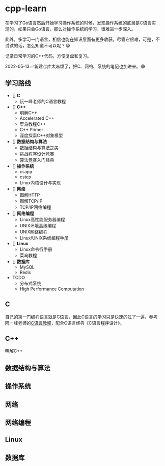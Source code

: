 # cpp-learn

在学习了Go语言然后开始学习操作系统的时候，发现操作系统的底层是C语言实现的，如果只会Go语言，那么对操作系统的学习，很难进一步深入。

此外，多学习一门语言，相信也能在知识层面有更多收获。尽管它很难，可是，不试试的话，怎么知道不可以呢？😂

记录日常学习的C++代码，方便复盘和复习。

2022-05-13 
✅新建仓库太麻烦了，把C、网络、系统的笔记也加进来。😂

## 学习路线

- [] **C** 
  - 阮一峰老师的C语言教程
- [] **C++**
  - 明解C++
  - Accelerated C++
  - 菜鸟教程C++
  - C++ Primer
  - 深度探索C++对象模型
- [] **数据结构与算法**
  - 数据结构与算法之美
  - 挑战程序设计竞赛
  - 算法竞赛入门经典
- [] **操作系统**
  - csapp
  - ostep
  - Linux内核设计与实现
- [] **网络**
  - 图解HTTP
  - 图解TCP/IP
  - TCP/IP网络编程
- [] **网络编程**
  - Linux高性能服务器编程
  - UNIX环境高级编程
  - UNIX网络编程
  - Linux/UNIX系统编程手册
- [] **Linux**
  - Linux命令行手册
  - 菜鸟教程
- [] **数据库**
  - MySQL
  - Redis
- TODO
  - 分布式系统
  - High Performance Computation

## C

自己的第一门编程语言就是C语言，因此C语言的学习只是快速的过了一遍，参考阮一峰老师的[C语言教程](https://wangdoc.com/clang/)，配合C语言经典《C语言程序设计》。

## C++

明解C++

## 数据结构与算法



## 操作系统

## 网络

## 网络编程

## Linux

## 数据库

